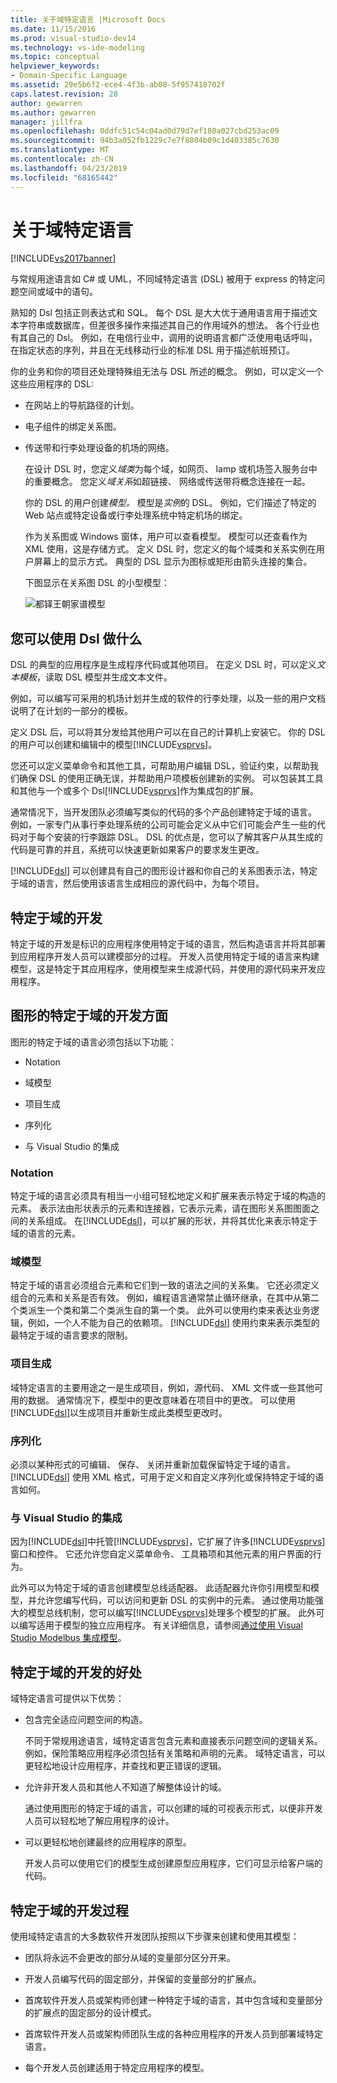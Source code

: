 ```yaml
---
title: 关于域特定语言 |Microsoft Docs
ms.date: 11/15/2016
ms.prod: visual-studio-dev14
ms.technology: vs-ide-modeling
ms.topic: conceptual
helpviewer_keywords:
- Domain-Specific Language
ms.assetid: 29e5b6f2-ece4-4f3b-ab08-5f957418702f
caps.latest.revision: 28
author: gewarren
ms.author: gewarren
manager: jillfra
ms.openlocfilehash: 0ddfc51c54c04ad0d79d7ef180a027cbd253ac09
ms.sourcegitcommit: 94b3a052fb1229c7e7f8804b09c1d403385c7630
ms.translationtype: MT
ms.contentlocale: zh-CN
ms.lasthandoff: 04/23/2019
ms.locfileid: "68165442"
---
```

# <a name="about-domain-specific-languages"></a>关于域特定语言
[!INCLUDE[vs2017banner](../includes/vs2017banner.md)]

与常规用途语言如 C# 或 UML，不同域特定语言 (DSL) 被用于 express 的特定问题空间或域中的语句。  
  
 熟知的 Dsl 包括正则表达式和 SQL。 每个 DSL 是大大优于通用语言用于描述文本字符串或数据库，但差很多操作来描述其自己的作用域外的想法。 各个行业也有其自己的 Dsl。 例如，在电信行业中，调用的说明语言都广泛使用电话呼叫，在指定状态的序列，并且在无线移动行业的标准 DSL 用于描述航班预订。  
  
 你的业务和你的项目还处理特殊组无法与 DSL 所述的概念。 例如，可以定义一个这些应用程序的 DSL:  
  
- 在网站上的导航路径的计划。  
  
- 电子组件的绑定关系图。  
  
- 传送带和行李处理设备的机场的网络。  
  
  在设计 DSL 时，您定义*域类*为每个域，如网页、 lamp 或机场签入服务台中的重要概念。 您定义*域关系*如超链接、 网络或传送带将概念连接在一起。  
  
  你的 DSL 的用户创建*模型。* 模型是*实例*的 DSL。 例如，它们描述了特定的 Web 站点或特定设备或行李处理系统中特定机场的绑定。  
  
  作为关系图或 Windows 窗体，用户可以查看模型。 模型可以还查看作为 XML 使用，这是存储方式。 定义 DSL 时，您定义的每个域类和关系实例在用户屏幕上的显示方式。 典型的 DSL 显示为图标或矩形由箭头连接的集合。  
  
  下图显示在关系图 DSL 的小型模型：  
  
  ![都铎王朝家谱模型](../modeling/media/tudor-familytreemodel.png "Tudor_FamilyTreeModel")  
  
## <a name="what-you-can-do-with-dsls"></a>您可以使用 Dsl 做什么  
 DSL 的典型的应用程序是生成程序代码或其他项目。 在定义 DSL 时，可以定义*文本模板*，读取 DSL 模型并生成文本文件。  
  
 例如，可以编写可采用的机场计划并生成的软件的行李处理，以及一些的用户文档说明了在计划的一部分的模板。  
  
 定义 DSL 后，可以将其分发给其他用户可以在自己的计算机上安装它。 你的 DSL 的用户可以创建和编辑中的模型[!INCLUDE[vsprvs](../includes/vsprvs-md.md)]。  
  
 您还可以定义菜单命令和其他工具，可帮助用户编辑 DSL，验证约束，以帮助我们确保 DSL 的使用正确无误，并帮助用户项模板创建新的实例。 可以包装其工具和其他与一个或多个 Dsl[!INCLUDE[vsprvs](../includes/vsprvs-md.md)]作为集成包的扩展。  
  
 通常情况下，当开发团队必须编写类似的代码的多个产品创建特定于域的语言。 例如，一家专门从事行李处理系统的公司可能会定义从中它们可能会产生一些的代码对于每个安装的行李跟踪 DSL。 DSL 的优点是，您可以了解其客户从其生成的代码是可靠的并且，系统可以快速更新如果客户的要求发生更改。  
  
 [!INCLUDE[dsl](../includes/dsl-md.md)] 可以创建具有自己的图形设计器和你自己的关系图表示法，特定于域的语言，然后使用该语言生成相应的源代码中，为每个项目。  
  
## <a name="domain-specific-development"></a>特定于域的开发  
 特定于域的开发是标识的应用程序使用特定于域的语言，然后构造语言并将其部署到应用程序开发人员可以建模部分的过程。 开发人员使用特定于域的语言来构建模型，这是特定于其应用程序，使用模型来生成源代码，并使用的源代码来开发应用程序。  
  
## <a name="aspects-of-graphical-domain-specific-development"></a>图形的特定于域的开发方面  
 图形的特定于域的语言必须包括以下功能：  
  
- Notation  
  
- 域模型  
  
- 项目生成  
  
- 序列化  
  
- 与 Visual Studio 的集成  
  
### <a name="notation"></a>Notation  
 特定于域的语言必须具有相当一小组可轻松地定义和扩展来表示特定于域的构造的元素。 表示法由形状表示的元素和连接器，它表示元素，请在图形关系图图面之间的关系组成。 在[!INCLUDE[dsl](../includes/dsl-md.md)]，可以扩展的形状，并将其优化来表示特定于域的语言的元素。  
  
### <a name="domain-model"></a>域模型  
 特定于域的语言必须组合元素和它们到一致的语法之间的关系集。 它还必须定义组合的元素和关系是否有效。 例如，编程语言通常禁止循环继承，在其中从第二个类派生一个类和第二个类派生自的第一个类。 此外可以使用约束来表达业务逻辑，例如，一个人不能为自己的依赖项。 [!INCLUDE[dsl](../includes/dsl-md.md)] 使用约束来表示类型的最特定于域的语言要求的限制。  
  
### <a name="artifact-generation"></a>项目生成  
 域特定语言的主要用途之一是生成项目，例如，源代码、 XML 文件或一些其他可用的数据。 通常情况下，模型中的更改意味着在项目中的更改。 可以使用[!INCLUDE[dsl](../includes/dsl-md.md)]以生成项目并重新生成此类模型更改时。  
  
### <a name="serialization"></a>序列化  
 必须以某种形式的可编辑、 保存、 关闭并重新加载保留特定于域的语言。 [!INCLUDE[dsl](../includes/dsl-md.md)] 使用 XML 格式，可用于定义和自定义序列化或保持特定于域的语言如何。  
  
### <a name="integration-with-visual-studio"></a>与 Visual Studio 的集成  
 因为[!INCLUDE[dsl](../includes/dsl-md.md)]中托管[!INCLUDE[vsprvs](../includes/vsprvs-md.md)]，它扩展了许多[!INCLUDE[vsprvs](../includes/vsprvs-md.md)]窗口和控件。 它还允许您自定义菜单命令、 工具箱项和其他元素的用户界面的行为。  
  
 此外可以为特定于域的语言创建模型总线适配器。 此适配器允许你引用模型和模型，并允许您编写代码，可以访问和更新 DSL 的实例中的元素。 通过使用功能强大的模型总线机制，您可以编写[!INCLUDE[vsprvs](../includes/vsprvs-md.md)]处理多个模型的扩展。 此外可以编写适用于模型的独立应用程序。 有关详细信息，请参阅[通过使用 Visual Studio Modelbus 集成模型](../modeling/integrating-models-by-using-visual-studio-modelbus.md)。  
  
## <a name="benefits-of-domain-specific-development"></a>特定于域的开发的好处  
 域特定语言可提供以下优势：  
  
- 包含完全适应问题空间的构造。  
  
     不同于常规用途语言，域特定语言包含元素和直接表示问题空间的逻辑关系。 例如，保险策略应用程序必须包括有关策略和声明的元素。 域特定语言，可以更轻松地设计应用程序，并查找和更正错误的逻辑。  
  
- 允许非开发人员和其他人不知道了解整体设计的域。  
  
     通过使用图形的特定于域的语言，可以创建的域的可视表示形式，以便非开发人员可以轻松地了解应用程序的设计。  
  
- 可以更轻松地创建最终的应用程序的原型。  
  
     开发人员可以使用它们的模型生成创建原型应用程序，它们可显示给客户端的代码。  
  
## <a name="the-process-of-domain-specific-development"></a>特定于域的开发过程  
 使用域特定语言的大多数软件开发团队按照以下步骤来创建和使用其模型：  
  
- 团队将永远不会更改的部分从域的变量部分区分开来。  
  
- 开发人员编写代码的固定部分，并保留的变量部分的扩展点。  
  
- 首席软件开发人员或架构师创建一种特定于域的语言，其中包含域和变量部分的扩展点的固定部分的设计模式。  
  
- 首席软件开发人员或架构师团队生成的各种应用程序的开发人员到部署域特定语言。  
  
- 每个开发人员创建适用于特定应用程序的模型。
